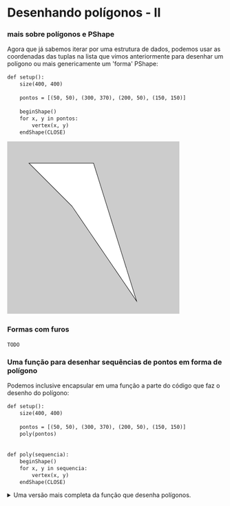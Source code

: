 # Desenhando polígonos - II
### mais sobre polígonos e PShape

Agora que já sabemos iterar por uma estrutura de dados, podemos usar as coordenadas das tuplas na lista que vimos anteriormente para desenhar um polígono ou mais genericamente um 'forma' PShape:

```pyde
def setup():
    size(400, 400)
    
    pontos = [(50, 50), (300, 370), (200, 50), (150, 150)]
    
    beginShape()
    for x, y in pontos:
        vertex(x, y)
    endShape(CLOSE)
```

![poligono_2](assets/poligono_2.png)

### Formas com furos
    
    TODO

### Uma função para desenhar sequências de pontos em forma de polígono
Podemos inclusive encapsular em uma função a parte do código que faz o desenho do polígono:

```pyde
def setup():
    size(400, 400)
    
    pontos = [(50, 50), (300, 370), (200, 50), (150, 150)]
    poly(pontos)


def poly(sequencia):
    beginShape()
    for x, y in sequencia:
        vertex(x, y)
    endShape(CLOSE)
``` 
    
<details>    
<summary>Uma versão mais completa da função que desenha polígonos.</summary>

```pyde
def poly(points, closed=True):
    """
    Aceita uma sequencia de tuplas ou vetores
    tanto com (x, y) como com (x, y, z)
    por default faz um polígono fechado
    """
    beginShape()
    for p in points:
        if len(p) == 2 or p[2] == 0:
            vertex(p[0], p[1])
        else:
            vertex(*p)  # desempacota pontos em 3d
    if closed:
        endShape(CLOSE)
    else:
        endShape()
```        
</details>        

